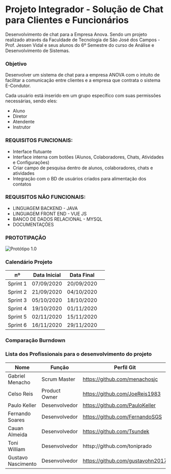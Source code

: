 # Projeto Integrador - Solução de Chat para Clientes e Funcionários

Desenvolvimento de chat para a Empresa Anova. Sendo um projeto realizado através da Faculdade de Tecnologia de São José dos Campos - Prof. Jessen Vidal e seus alunos do 6º Semestre do curso de Análise e Desenvolvimento de Sistemas.


### Objetivo


Desenvolver um sistema de chat para a empresa ANOVA com o intuito de facilitar a comunicação entre clientes e a empresa que contrata o sistema E-Condutor.

Cada usuário está inserido em um grupo específico com suas permissões necessárias, sendo eles:


* Aluno 
* Diretor
* Atendente
* Instrutor



### REQUISITOS FUNCIONAIS:


* Interface flutuante
* Interface interna com botões (Alunos, Colaboradores, Chats, Atividades e Configurações)
* Criar campo de pesquisa dentro de alunos, colaboradores, chats e atividades
* Integração com o BD de usuários criados para alimentação dos contatos


### REQUISITOS NÃO FUNCIONAIS:

* LINGUAGEM BACKEND - JAVA
* LINGUAGEM FRONT END - VUE JS
* BANCO DE DADOS RELACIONAL - MYSQL
* DOCUMENTAÇÕES


### PROTOTIPAÇÃO


![Protótipo 1.0](https://github.com/FatecSJC-PI-Time10/documentos/blob/master/Web%201920%20%E2%80%93%201.png)


### Calendário Projeto



| nº        |  Data Inicial |  Data Final |   |   
|---|---|---|---|
|Sprint 1   | 07/09/2020 | 20/09/2020     |   |   
|Sprint 2   | 21/09/2020 | 04/10/2020     |   |   
|Sprint 3   | 05/10/2020 | 18/10/2020     |   |   
|Sprint 4   | 19/10/2020 | 01/11/2020     |   |  
|Sprint 5   | 02/11/2020 | 15/11/2020     |   |   
|Sprint 6   | 16/11/2020 | 29/11/2020     |   |  


### Comparação Burndown




### Lista dos Profissionais para o desenvolvimento do projeto



| Nome        |  Função |  Perfil Git |   |   
|---|---|---|---|
|Gabriel Menacho  | Scrum Master| https://github.com/menachosjc    |   |   
|Celso Reis  | Product Owner | https://github.com/JoeReis1983    |   |   
|Paulo Keller  | Desenvolvedor| https://github.com/PauloKeller    |   |   
|Fernando Soares  | Desenvolvedor | https://github.com/FernandoSGS     |   |  
|Cauan Almeida | Desenvolvedor | https://github.com/Tsundek     |   |   
|Toni William  | Desenvolvedor | httsp://github.com/toniprado    |   |  
|Gustavo Nascimento  | Desenvolvedor | https://github.com/gustavohn2017     |   |  

